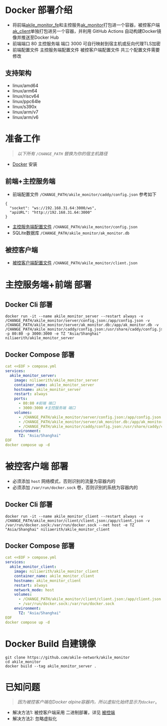 # Docker 部署介绍

- 将前端[akile_monitor_fe](https://github.com/akile-network/akile_monitor_fe)和主控服务[ak_monitor](https://github.com/akile-network/akile_monitor)打包进一个容器，被控客户端[ak_client](https://github.com/akile-network/akile_monitor)单独打包进另一个容器，并利用 GitHub Actions 自动构建Docker镜像并推送至Docker Hub
- 前端端口 80 主控服务端 端口 3000 可自行映射到宿主机或反向代理TLS加密
- 前端配置文件 主控服务端配置文件 被控客户端配置文件 共三个配置文件需要修改

## 支持架构

- linux/amd64
- linux/arm64
- linux/riscv64
- linux/ppc64le
- linux/s390x
- linux/arm/v7
- linux/arm/v6

# 准备工作

> *以下所有 `/CHANGE_PATH` 替换为你的宿主机路径*

- [Docker](https://docs.docker.com/get-started/get-docker/) 安装

## 前端+主控服务端

- 前端配置文件 `/CHANGE_PATH/akile_monitor/caddy/config.json` 参考如下
```
{
  "socket": "ws://192.168.31.64:3000/ws",
  "apiURL": "http://192.168.31.64:3000"
}
```
- [主控服务端配置文件](https://github.com/akile-network/akile_monitor/blob/main/config.json) `/CHANGE_PATH/akile_monitor/config.json`
- SQLite数据库 `/CHANGE_PATH/akile_monitor/ak_monitor.db`

## 被控客户端

- [被控客户端配置文件](https://github.com/akile-network/akile_monitor/blob/main/client.json) `/CHANGE_PATH/akile_monitor/client.json`

# 主控服务端+前端 部署

## Docker Cli 部署

```
docker run -it --name akile_monitor_server --restart always -v /CHANGE_PATH/akile_monitor/server/config.json:/app/config.json -v /CHANGE_PATH/akile_monitor/server/ak_monitor.db:/app/ak_monitor.db -v /CHANGE_PATH/akile_monitor/caddy/config.json:/usr/share/caddy/config.json -p 80:80 -p 3000:3000 -e TZ "Asia/Shanghai" niliaerith/akile_monitor_server
```

## Docker Compose 部署

```compose.yml
cat <<EOF > compose.yml
services:
  akile_monitor_server:
    image: niliaerith/akile_monitor_server
    container_name: akile_monitor_server
    hostname: akile_monitor_server
    restart: always
    ports:
      - 80:80 #前端 端口
      - 3000:3000 #主控服务端 端口
    volumes:
      - /CHANGE_PATH/akile_monitor/server/config.json:/app/config.json 
      - /CHANGE_PATH/akile_monitor/server/ak_monitor.db:/app/ak_monitor.db
      - /CHANGE_PATH/akile_monitor/caddy/config.json:/usr/share/caddy/config.json
    environment:
      TZ: "Asia/Shanghai"
EOF
docker compose up -d
```

# 被控客户端 部署

- 必须添加 `host` 网络模式，否则识别的流量为容器内的
- 必须添加 `/var/run/docker.sock` 卷，否则识别的系统为容器内的

## Docker Cli 部署

```
docker run -it --name akile_monitor_client --restart always -v /CHANGE_PATH/akile_monitor/client/client.json:/app/client.json -v /var/run/docker.sock:/var/run/docker.sock --net host -e TZ "Asia/Shanghai" niliaerith/akile_monitor_client
```

## Docker Compose 部署

```compose.yml
cat <<EOF > compose.yml
services:
  akile_monitor_client:
    image: niliaerith/akile_monitor_client
    container_name: akile_monitor_client
    hostname: akile_monitor_client
    restart: always
    network_mode: host
    volumes:
      - /CHANGE_PATH/akile_monitor/client/client.json:/app/client.json
      - /var/run/docker.sock:/var/run/docker.sock
    environment:
      TZ: "Asia/Shanghai"
EOF
docker compose up -d
```

# Docker Build 自建镜像

```
git clone https://github.com/akile-network/akile_monitor
cd akile_monitor
docker build --tag akile_monitor_server .
```

# 已知问题

> *因为被控客户端在Docker alpine容器内，所以虚拟化始终显示为`docker`*。
- 解决方法1: 被控客户端采用 二进制部署，详见 [被控端](./README.md)
- 解决方法2: 忽略虚拟化
